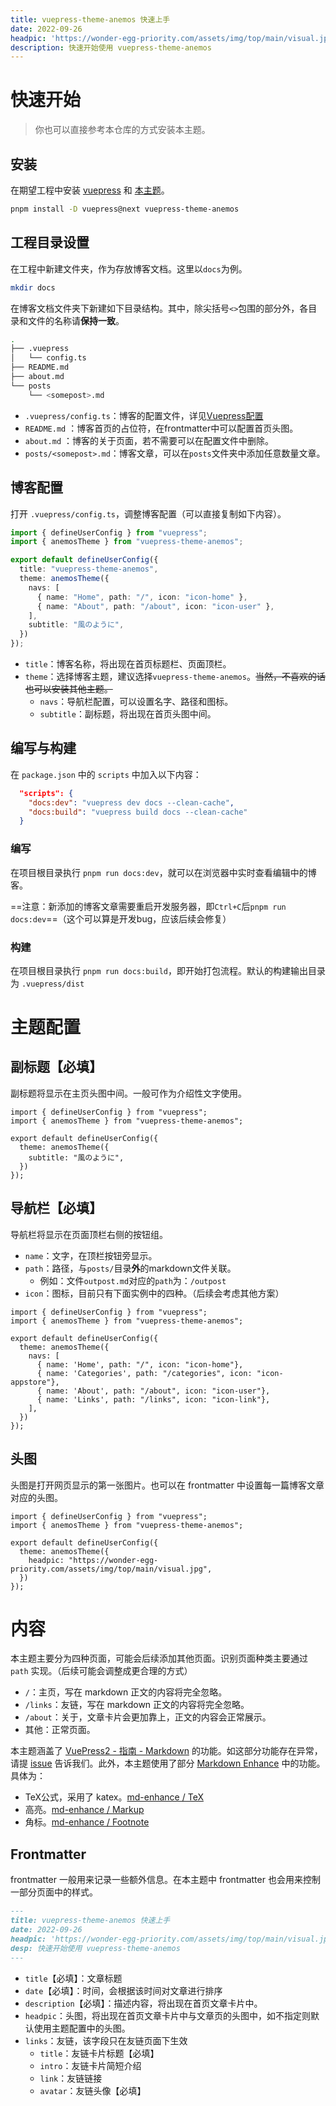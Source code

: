 ```yaml
---
title: vuepress-theme-anemos 快速上手
date: 2022-09-26
headpic: 'https://wonder-egg-priority.com/assets/img/top/main/visual.jpg'
description: 快速开始使用 vuepress-theme-anemos
---
```


# 快速开始

> 你也可以直接参考本仓库的方式安装本主题。

## 安装

在期望工程中安装 [vuepress](https://v2.vuepress.vuejs.org/zh/) 和 [本主题](https://github.com/Tackoil/vuepress-theme-anemos)。

```bash
pnpm install -D vuepress@next vuepress-theme-anemos
```

## 工程目录设置

在工程中新建文件夹，作为存放博客文档。这里以`docs`为例。

```bash
mkdir docs
```

在博客文档文件夹下新建如下目录结构。其中，除尖括号`<>`包围的部分外，各目录和文件的名称请**保持一致**。

```bash
.
├── .vuepress
│   └── config.ts
├── README.md
├── about.md
└── posts
    └── <somepost>.md
```

- `.vuepress/config.ts`：博客的配置文件，详见[Vuepress配置](https://v2.vuepress.vuejs.org/zh/reference/config.html)
- `README.md` ：博客首页的占位符，在frontmatter中可以配置首页头图。
- `about.md` ：博客的关于页面，若不需要可以在配置文件中删除。
- `posts/<somepost>.md`：博客文章，可以在`posts`文件夹中添加任意数量文章。

## 博客配置

打开 `.vuepress/config.ts`，调整博客配置（可以直接复制如下内容）。

```typescript
import { defineUserConfig } from "vuepress";
import { anemosTheme } from "vuepress-theme-anemos";

export default defineUserConfig({
  title: "vuepress-theme-anemos",
  theme: anemosTheme({
    navs: [
      { name: "Home", path: "/", icon: "icon-home" },
      { name: "About", path: "/about", icon: "icon-user" },
    ],
    subtitle: "風のように",
  })
});

```

- `title`：博客名称，将出现在首页标题栏、页面顶栏。
- `theme`：选择博客主题，建议选择`vuepress-theme-anemos`。~~当然，不喜欢的话也可以安装其他主题。~~
    - `navs`：导航栏配置，可以设置名字、路径和图标。
    - `subtitle`：副标题，将出现在首页头图中间。

## 编写与构建

在 `package.json` 中的 `scripts` 中加入以下内容：

```json
  "scripts": {
    "docs:dev": "vuepress dev docs --clean-cache",
    "docs:build": "vuepress build docs --clean-cache"
  }
```

### 编写

在项目根目录执行 `pnpm run docs:dev`，就可以在浏览器中实时查看编辑中的博客。

==注意：新添加的博客文章需要重启开发服务器，即`Ctrl+C`后`pnpm run docs:dev`==（这个可以算是开发bug，应该后续会修复）

### 构建

在项目根目录执行 `pnpm run docs:build`，即开始打包流程。默认的构建输出目录为 `.vuepress/dist`

# 主题配置

## 副标题【必填】

副标题将显示在主页头图中间。一般可作为介绍性文字使用。

```typescript{6}
import { defineUserConfig } from "vuepress";
import { anemosTheme } from "vuepress-theme-anemos";

export default defineUserConfig({
  theme: anemosTheme({
    subtitle: "風のように",
  })
});

```

## 导航栏【必填】

导航栏将显示在页面顶栏右侧的按钮组。

- `name`：文字，在顶栏按钮旁显示。
- `path`：路径，与`posts/`目录**外**的markdown文件关联。
  - 例如：文件`outpost.md`对应的`path`为：`/outpost`
- `icon`：图标，目前只有下面实例中的四种。（后续会考虑其他方案）


```typescript{7-10}
import { defineUserConfig } from "vuepress";
import { anemosTheme } from "vuepress-theme-anemos";

export default defineUserConfig({
  theme: anemosTheme({
    navs: [
      { name: 'Home', path: "/", icon: "icon-home"},
      { name: 'Categories', path: "/categories", icon: "icon-appstore"},
      { name: 'About', path: "/about", icon: "icon-user"},
      { name: 'Links', path: "/links", icon: "icon-link"},
    ],
  })
});

```

## 头图

头图是打开网页显示的第一张图片。也可以在 frontmatter 中设置每一篇博客文章对应的头图。

```typescript{6}
import { defineUserConfig } from "vuepress";
import { anemosTheme } from "vuepress-theme-anemos";

export default defineUserConfig({
  theme: anemosTheme({
    headpic: "https://wonder-egg-priority.com/assets/img/top/main/visual.jpg",
  })
});

```

<!-- ## 全局缩进

是否在所有段落中启用首行缩进。这可能更符合中文排版样式。默认为 `true`。

```typescript{6}
import { defineUserConfig } from "vuepress";
import { anemosTheme } from "vuepress-theme-anemos";

export default defineUserConfig({
  theme: anemosTheme({
    indent: true,
  })
});

``` -->

# 内容

本主题主要分为四种页面，可能会后续添加其他页面。识别页面种类主要通过 `path` 实现。（后续可能会调整成更合理的方式）

- `/`：主页，写在 markdown 正文的内容将完全忽略。
- `/links`：友链，写在 markdown 正文的内容将完全忽略。
- `/about`：关于，文章卡片会更加靠上，正文的内容会正常展示。
- 其他：正常页面。


本主题涵盖了 [VuePress2 - 指南 - Markdown](https://v2.vuepress.vuejs.org/zh/guide/markdown.html) 的功能。如这部分功能存在异常，请提 [issue](https://github.com/Tackoil/vuepress-theme-anemos/issues) 告诉我们。此外，本主题使用了部分 [Markdown Enhance](https://vuepress-theme-hope.github.io/v2/md-enhance/) 中的功能。具体为：

- TeX公式，采用了 katex。[md-enhance / TeX](https://vuepress-theme-hope.github.io/v2/md-enhance/guide/tex.html)
- 高亮。[md-enhance / Markup](https://vuepress-theme-hope.github.io/v2/md-enhance/guide/mark.html)
- 角标。[md-enhance / Footnote](https://vuepress-theme-hope.github.io/v2/md-enhance/guide/footnote.html)


## Frontmatter

frontmatter 一般用来记录一些额外信息。在本主题中 frontmatter 也会用来控制一部分页面中的样式。

```markdown
---
title: vuepress-theme-anemos 快速上手
date: 2022-09-26
headpic: 'https://wonder-egg-priority.com/assets/img/top/main/visual.jpg'
desp: 快速开始使用 vuepress-theme-anemos
---
```

- `title`【必填】：文章标题
- `date`【必填】：时间，会根据该时间对文章进行排序
- `description`【必填】：描述内容，将出现在首页文章卡片中。
- `headpic`：头图，将出现在首页文章卡片中与文章页的头图中，如不指定则默认使用主题配置中的头图。
- `links`：友链，该字段只在友链页面下生效
  - `title`：友链卡片标题【必填】
  - `intro`：友链卡片简短介绍
  - `link`：友链链接
  - `avatar`：友链头像【必填】
